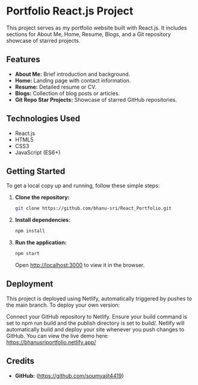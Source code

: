 
# Portfolio React.js Project

This project serves as my portfolio website built with React.js. It includes sections for About Me, Home, Resume, Blogs, and a Git repository showcase of starred projects.

## Features

- **About Me:** Brief introduction and background.
- **Home:** Landing page with contact information.
- **Resume:** Detailed resume or CV.
- **Blogs:** Collection of blog posts or articles.
- **Git Repo Star Projects:** Showcase of starred GitHub repositories.

## Technologies Used

- React.js
- HTML5
- CSS3
- JavaScript (ES6+)

## Getting Started

To get a local copy up and running, follow these simple steps:

1. **Clone the repository:**

   ```bash
   git clone https://github.com/bhanu-sri/React_Portfolio.git
   ```

2. **Install dependencies:**

   ```bash
   npm install
   ```

3. **Run the application:**

   ```bash
   npm start
   ```

   Open [http://localhost:3000](http://localhost:3000) to view it in the browser.

## Deployment

This project is deployed using Netlify, automatically triggered by pushes to the main branch. To deploy your own version:

Connect your GitHub repository to Netlify.
Ensure your build command is set to npm run build and the publish directory is set to build/.
Netlify will automatically build and deploy your site whenever you push changes to GitHub.
You can view the live demo here: https://bhanusriportfolio.netlify.app/

## Credits
- **GitHub:** (https://github.com/soumyajit4419)
